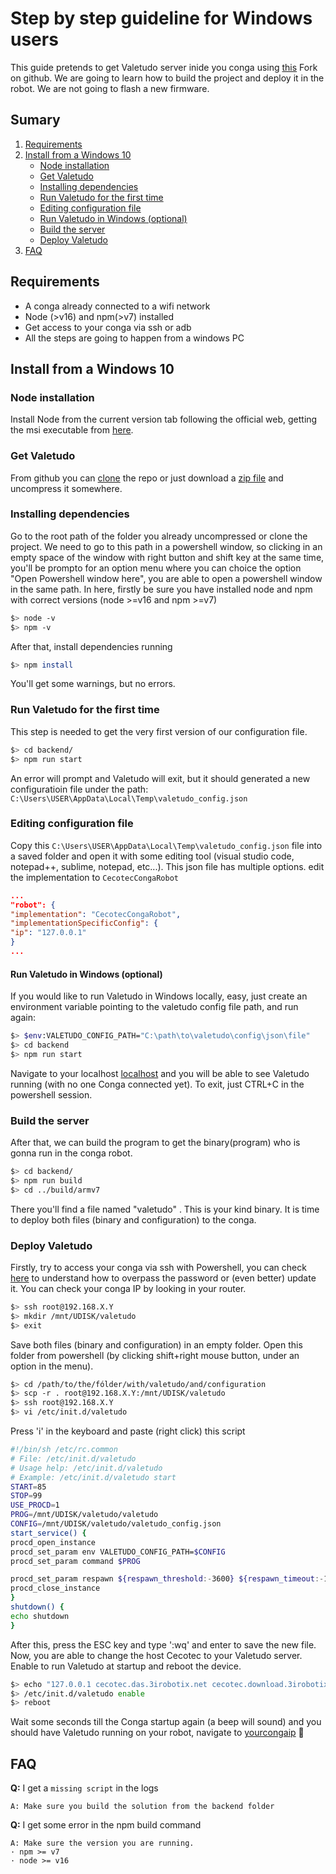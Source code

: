 ﻿
# Step by step guideline for Windows users
This guide pretends to get Valetudo server inide you conga using [this](https://github.com/adrigzr/Valetudo) Fork on github.
We are going to learn how to build the project and deploy it in the robot. We are not going to flash a new firmware.

## Sumary
1. [Requirements](#Requirements)
2. [Install from a Windows 10](#Install%20from%20a%20Windows%2010)
    - [Node installation](#Node%20installation)
    - [Get Valetudo](#Get%20Valetudo)
    - [Installing dependencies](#Installing%20dependencies)
    - [Run Valetudo for the first time](#Run%20Valetudo%20for%20the%20first%20time)
    - [Editing configuration file](#Editing%20configuration%20file)
    - [Run Valetudo in Windows (optional)](#Run%20Valetudo%20in%20Windows%20(optional))
    - [Build the server](#Build%20the%20server)
    - [Deploy Valetudo](#Deploy%20Valetudo)
4. [FAQ](#FAQ)

## Requirements
- A conga already connected to a wifi network
- Node (>v16) and npm(>v7) installed
- Get access to your conga via ssh or adb
- All the steps are going to happen from a windows PC

## Install from a Windows 10
### Node installation
Install Node from the current version tab following the official web, getting the msi executable from [here](https://nodejs.org/en/download/current/).

### Get Valetudo
From github you can [clone](https://github.com/adrigzr/Valetudo.git) the repo or just download a [zip file](https://github.com/adrigzr/Valetudo/archive/refs/heads/feature-conga.zip) and uncompress it somewhere.

### Installing dependencies
Go to the root path of the folder you already uncompressed or clone the project. We need to go to this path in a powershell window, so clicking in an empty space of the window with right button and shift key at the same time, you'll be prompto for an option menu where you can choice the option "Open Powershell window here", you are able to open a powershell window in the same path.
In here, firstly be sure you have installed node and npm with correct versions (node >=v16 and npm >=v7)
```bash
$> node -v
$> npm -v
```
After that, install dependencies running
```bash
$> npm install
```
You'll get some warnings, but no errors.

### Run Valetudo for the first time
This step is needed to get the very first version of our configuration file.
```bash
$> cd backend/
$> npm run start
```
An error will prompt and Valetudo will exit, but it should generated a new configuratioin file under the path: `C:\Users\USER\AppData\Local\Temp\valetudo_config.json`

### Editing configuration file
Copy this `C:\Users\USER\AppData\Local\Temp\valetudo_config.json` file into a saved folder and open it with some editing tool (visual studio code, notepad++, sublime, notepad, etc...). This json file has multiple options. edit the implementation to `CecotecCongaRobot`
```json
...
"robot": {
"implementation": "CecotecCongaRobot",
"implementationSpecificConfig": {
"ip": "127.0.0.1"
}
...
```

#### Run Valetudo in Windows (optional)
If you would like to run Valetudo in Windows locally, easy, just create an environment variable pointing to the valetudo config file path, and run again:
```bash
$> $env:VALETUDO_CONFIG_PATH="C:\path\to\valetudo\config\json\file"
$> cd backend
$> npm run start
```
Navigate to your localhost [localhost](http://localhost/) and you will be able to see Valetudo running (with no one Conga connected yet). To exit, just CTRL+C in the powershell session.

### Build the server
After that, we can build the program to get the binary(program) who is gonna run in the conga robot.
```bash
$> cd backend/
$> npm run build
$> cd ../build/armv7
```
There you'll find a file named "valetudo" . This is your kind binary. It is time to deploy both files (binary and configuration) to the conga.

### Deploy Valetudo
Firstly, try to access your conga via ssh with Powershell, you can check [here](https://gitlab.com/freeconga/stuff/-/blob/master/docs/rooting-conga.md) to understand how to overpass the password or (even better) update it. You can check your conga IP by looking in your router.
```bash
$> ssh root@192.168.X.Y
$> mkdir /mnt/UDISK/valetudo
$> exit
```
Save both files (binary and configuration) in an empty folder. Open this folder from powershell (by clicking shift+right mouse button, under an option in the menu).
```bash
$> cd /path/to/the/fólder/with/valetudo/and/configuration
$> scp -r . root@192.168.X.Y:/mnt/UDISK/valetudo
$> ssh root@192.168.X.Y
$> vi /etc/init.d/valetudo
```
Press 'i' in the keyboard and paste (right click) this script
```bash
#!/bin/sh /etc/rc.common
# File: /etc/init.d/valetudo
# Usage help: /etc/init.d/valetudo
# Example: /etc/init.d/valetudo start
START=85
STOP=99
USE_PROCD=1
PROG=/mnt/UDISK/valetudo/valetudo
CONFIG=/mnt/UDISK/valetudo/valetudo_config.json
start_service() {
procd_open_instance
procd_set_param env VALETUDO_CONFIG_PATH=$CONFIG
procd_set_param command $PROG

procd_set_param respawn ${respawn_threshold:-3600} ${respawn_timeout:-10} ${respawn_retry:-5}
procd_close_instance
}
shutdown() {
echo shutdown
}
```
After this, press the ESC key and type ':wq' and enter to save the new file. Now, you are able to change the host Cecotec to your Valetudo server. Enable to run Valetudo at startup and reboot the device.
```bash
$> echo "127.0.0.1 cecotec.das.3irobotix.net cecotec.download.3irobotix.net cecotec.log.3irobotix.net cecotec.ota.3irobotix.net eu.das.3irobotics.net eu.log.3irobotics.net eu.ota.3irobotics.net" >> /etc/hosts
$> /etc/init.d/valetudo enable
$> reboot
```
Wait some seconds till the Conga startup again (a beep will sound) and you should have Valetudo running on your robot, navigate to [yourcongaip](http://youcongaip) :tada:


## FAQ
**Q:** I get a `missing script` in the logs

``` text
A: Make sure you build the solution from the backend folder
```

**Q:** I get some error in the npm build command

``` text
A: Make sure the version you are running. 
· npm >= v7
· node >= v16
```